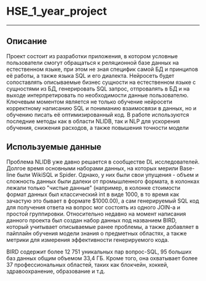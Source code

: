 # HSE_1_year_project
____

## Описание

Проект состоит из разработки приложения, в котором условные пользователи смогут обращаться к реляционной базе данных на естественном языке, при этом не зная специфик самой БД и принципов её работы, а также языка SQL и его диалекта. Нейросеть будет сопоставлять описываемые бизнес сущности на естественном языке с сущностями из БД, генерировать SQL запрос, отпровалять в БД и на выходе интерпретировать по необходимости данные пользователю. Ключевым моментом является не только обучение нейросети корректному написанию SQL и пониманию взаимосвязи в данных, но и обучению писать её оптимизированный код. В работе используются последние методы как в области NLIDB, так и NLP для ускорения обучения, снижения расходов, а также повышения точности модели


## Используемые данные 

Проблема NLIDB уже давно решается в сообществе DL исследователей. Долгое время основными наборами данных, на которых мерили Base-line были WikiSQL и Spider. Однако, у них были свои упущения - объем и сложность данных были далеки от промышленного формата, в колонках лежали только "чистые данные" (например, в колонке стоимости формат данных был классический int в виде 1000, в то время как зачастую это бывает в формате $1000.00), а сам генерируемый SQL код для получения ответа на вопрос мог состоять из одного JOIN-a и простой группировки. 
Относительно недавно на момент написания данного проекта был создан набор данных под названием BIRD, который учитывает описываемые ранее проблемы, а также добавляет в пайплайн обучения модели знания о предметных областях, а также метрики для измерения эффективности генерируемого кода. 

BIRD содержит более 12 751 уникальных пар вопрос-SQL, 95 больших баз данных общим объемом 33,4 ГБ. Кроме того, она охватывает более 37 профессиональных областей, таких как блокчейн, хоккей, здравоохранение, образование и т.д.
